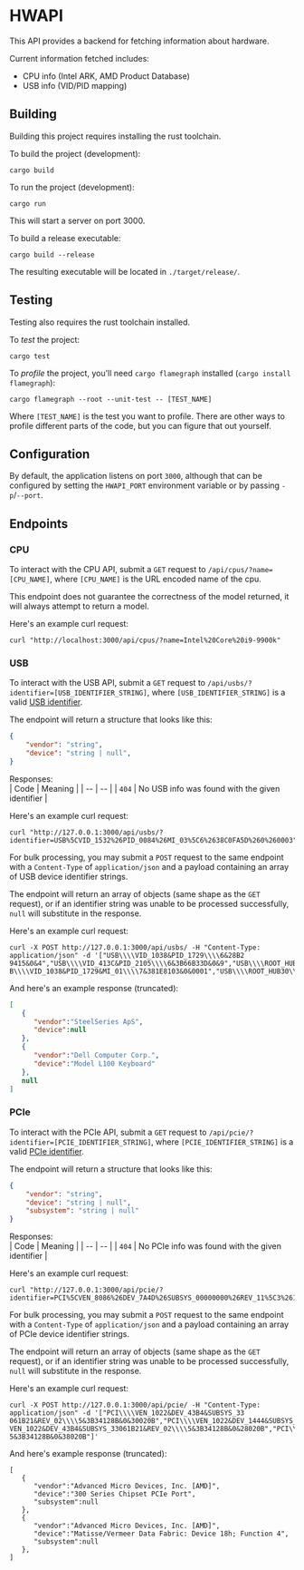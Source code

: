 # HWAPI
This API provides a backend for fetching information about hardware.

Current information fetched includes:
- CPU info (Intel ARK, AMD Product Database)
- USB info (VID/PID mapping)

## Building
Building this project requires installing the rust toolchain.

To build the project (development):
```
cargo build
```

To run the project (development):
```
cargo run
```
This will start a server on port 3000.

To build a release executable:
```
cargo build --release
```
The resulting executable will be located in `./target/release/`.

## Testing
Testing also requires the rust toolchain installed.

To _test_ the project:
```
cargo test
```

To _profile_ the project, you'll need `cargo flamegraph` installed (`cargo install flamegraph`):
```
cargo flamegraph --root --unit-test -- [TEST_NAME]
```
Where `[TEST_NAME]` is the test you want to profile. There are other ways to profile different parts of the code, but you can figure that out yourself.

## Configuration
By default, the application listens on port `3000`, although that can be configured by setting the `HWAPI_PORT` environment variable or by passing `-p`/`--port`.

## Endpoints
### CPU
To interact with the CPU API, submit a `GET` request to `/api/cpus/?name=[CPU_NAME]`, where `[CPU_NAME]` is the URL encoded name of the cpu.

This endpoint does not guarantee the correctness of the model returned, it will always attempt to return a model.

Here's an example curl request:
```
curl "http://localhost:3000/api/cpus/?name=Intel%20Core%20i9-9900k"
```

### USB
To interact with the USB API, submit a `GET` request to `/api/usbs/?identifier=[USB_IDENTIFIER_STRING]`, where `[USB_IDENTIFIER_STRING]` is a valid [USB identifier](https://learn.microsoft.com/en-us/windows-hardware/drivers/install/identifiers-for-usb-devices).

The endpoint will return a structure that looks like this:
```json
{
    "vendor": "string",
    "device": "string | null",
}
```

Responses:<br>
| Code | Meaning |
| -- | -- |
| `404` | No USB info was found with the given identifier |


Here's an example curl request:
```
curl "http://127.0.0.1:3000/api/usbs/?identifier=USB%5CVID_1532%26PID_0084%26MI_03%5C6%2638C0FA5D%260%260003"
```

For bulk processing, you may submit a `POST` request to the same endpoint with a `Content-Type` of `application/json` and a payload containing an array of USB device identifier strings.

The endpoint will return an array of objects (same shape as the `GET` request), or if an identifier string was unable to be processed successfully, `null` will substitute in the response.

Here's an example curl request:
```
curl -X POST http://127.0.0.1:3000/api/usbs/ -H "Content-Type: application/json" -d '["USB\\\\VID_1038&PID_1729\\\\6&28B2
9415&0&4","USB\\\\VID_413C&PID_2105\\\\6&3B66B33D&0&9","USB\\\\ROOT_HUB30\\\\5&381F2DE&0&0","USB\\\\VID_1038&PID_1729&MI_00\\\\7&381E8103&0&0000","USB\\\\VID_0B05&PID_184C\\\\123456","US
B\\\\VID_1038&PID_1729&MI_01\\\\7&381E8103&0&0001","USB\\\\ROOT_HUB30\\\\5&3B7A03C3&0&0"]'
```

And here's an example response (truncated):
```json
[
   {
      "vendor":"SteelSeries ApS",
      "device":null
   },
   {
      "vendor":"Dell Computer Corp.",
      "device":"Model L100 Keyboard"
   },
   null
]
```

### PCIe
To interact with the PCIe API, submit a `GET` request to `/api/pcie/?identifier=[PCIE_IDENTIFIER_STRING]`, where `[PCIE_IDENTIFIER_STRING]` is a valid [PCIe identifier](https://learn.microsoft.com/en-us/windows-hardware/drivers/install/identifiers-for-pci-devices).

The endpoint will return a structure that looks like this:
```json
{
    "vendor": "string",
    "device": "string | null",
    "subsystem": "string | null"
}
```

Responses:<br>
| Code | Meaning |
| -- | -- |
| `404` | No PCIe info was found with the given identifier |


Here's an example curl request:
```
curl "http://127.0.0.1:3000/api/pcie/?identifier=PCI%5CVEN_8086%26DEV_7A4D%26SUBSYS_00000000%26REV_11%5C3%2611583659%260%26A9%0A"
```

For bulk processing, you may submit a `POST` request to the same endpoint with a `Content-Type` of `application/json` and a payload containing an array of PCIe device identifier strings.

The endpoint will return an array of objects (same shape as the `GET` request), or if an identifier string was unable to be processed successfully, `null` will substitute in the response.

Here's an example curl request:
```
curl -X POST http://127.0.0.1:3000/api/pcie/ -H "Content-Type: application/json" -d '["PCI\\\\VEN_1022&DEV_43B4&SUBSYS_33
061B21&REV_02\\\\5&3B34128B&0&30020B","PCI\\\\VEN_1022&DEV_1444&SUBSYS_00000000&REV_00\\\\3&11583659&0&C4","PCI\\\\VEN_1022&DEV_43BC&SUBSYS_11421B21&REV_02\\\\4&2C18E2E3&0&000B","PCI\\\\
VEN_1022&DEV_43B4&SUBSYS_33061B21&REV_02\\\\5&3B34128B&0&28020B","PCI\\\\VEN_1022&DEV_1441&SUBSYS_00000000&REV_00\\\\3&11583659&0&C1","PCI\\\\VEN_1022&DEV_43B4&SUBSYS_33061B21&REV_02\\\\
5&3B34128B&0&38020B"]'
```

And here's example response (truncated):
```
[
   {
      "vendor":"Advanced Micro Devices, Inc. [AMD]",
      "device":"300 Series Chipset PCIe Port",
      "subsystem":null
   },
   {
      "vendor":"Advanced Micro Devices, Inc. [AMD]",
      "device":"Matisse/Vermeer Data Fabric: Device 18h; Function 4",
      "subsystem":null
   },
]
```